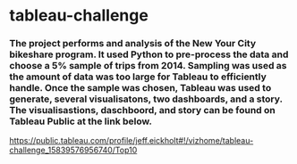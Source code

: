 # tableau-challenge

### The project performs and analysis of the New Your City bikeshare program.  It used Python to pre-process the data and choose a 5% sample of trips from 2014.  Sampling was used as the amount of data was too large for Tableau to efficiently handle.  Once the sample was chosen, Tableau was used to generate, several visualisatons, two dashboards, and a story.  The visualisastions, daschboord, and story can be found on Tableau Public at the link below.

https://public.tableau.com/profile/jeff.eickholt#!/vizhome/tableau-challenge_15839576956740/Top10
